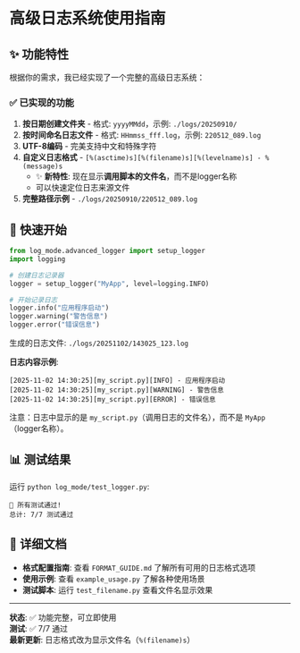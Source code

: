 # 高级日志系统使用指南

## ✨ 功能特性

根据你的需求，我已经实现了一个完整的高级日志系统：

### ✅ 已实现的功能

1. **按日期创建文件夹** - 格式: `yyyyMMdd`，示例: `./logs/20250910/`
2. **按时间命名日志文件** - 格式: `HHmmss_fff.log`，示例: `220512_089.log`
3. **UTF-8编码** - 完美支持中文和特殊字符
4. **自定义日志格式** - `[%(asctime)s][%(filename)s][%(levelname)s] - %(message)s`
   - ✨ **新特性**: 现在显示**调用脚本的文件名**，而不是logger名称
   - 可以快速定位日志来源文件
5. **完整路径示例** - `./logs/20250910/220512_089.log`

## 🚀 快速开始

```python
from log_mode.advanced_logger import setup_logger
import logging

# 创建日志记录器
logger = setup_logger("MyApp", level=logging.INFO)

# 开始记录日志
logger.info("应用程序启动")
logger.warning("警告信息")
logger.error("错误信息")
```

生成的日志文件: `./logs/20251102/143025_123.log`

**日志内容示例**:
```
[2025-11-02 14:30:25][my_script.py][INFO] - 应用程序启动
[2025-11-02 14:30:25][my_script.py][WARNING] - 警告信息
[2025-11-02 14:30:25][my_script.py][ERROR] - 错误信息
```

注意：日志中显示的是 `my_script.py`（调用日志的文件名），而不是 `MyApp`（logger名称）。

## 📊 测试结果

运行 `python log_mode/test_logger.py`:

```
🎉 所有测试通过!
总计: 7/7 测试通过
```

## 📖 详细文档

- **格式配置指南**: 查看 `FORMAT_GUIDE.md` 了解所有可用的日志格式选项
- **使用示例**: 查看 `example_usage.py` 了解各种使用场景
- **测试脚本**: 运行 `test_filename.py` 查看文件名显示效果

---

**状态**: ✅ 功能完整，可立即使用  
**测试**: ✅ 7/7 通过  
**最新更新**: 日志格式改为显示文件名（`%(filename)s`）
